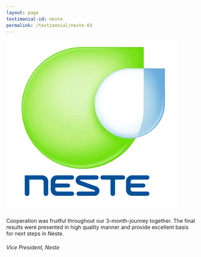 ```yaml
---
layout: page
testimonial-id: neste
permalink: /testimonial/neste-03
---
```


![Neste](/images/brand-logos/Neste-oil1.png)

Cooperation was fruitful throughout our 3-month-journey together. The final results were presented in high quality manner and provide excellent basis for next steps in Neste.

###### Vice President, Neste
